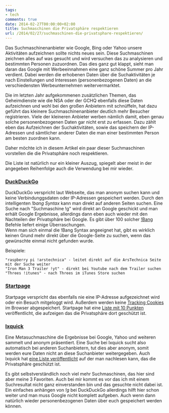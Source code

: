 ```yaml
---
tags:
- tech
comments: true
date: 2014-02-27T00:00:00+02:00
title: Suchmaschinen die Privatsphäre respektieren
url: /2014/02/27/suchmaschinen-die-privatsphare-respektieren/
---
```


Das Suchmaschinenanbieter wie Google, Bing oder Yahoo unsere Aktivitäten aufzeichnen sollte nichts neues sein. Diese Suchmaschinen zeichnen alles auf was gesucht und wird versuchen das zu analysieren und bestimmten Personen zuzuordnen. Das dies ganz gut klappt, sieht man daran das Google mit Werbeeinnahmen eine ganz schöne Summer pro Jahr verdient. Dabei werden die erhobenen Daten über die Suchaktivitäten je nach Einstellungen und Interessen (personenbezogenen Daten) an die verschiedensten Werbeunternehmen weitervermarktet.

Die im letzten Jahr aufgekommenen zusätzlichen Themen, das Geheimdienste wie die NSA oder der GCHQ ebenfalls diese Daten aufzeichnen und wohl bei den großen Anbietern mit schnüffeln, hat dazu geführt das kleinere Suchmaschinenanbieter deutlich mehr Besucher registrieren. Viele der kleineren Anbieter werben nämlich damit, eben genau solche personenbezogenen Daten gar nicht erst zu erfassen. Dazu zählt eben das Aufzeichnen der Suchaktivitäten, sowie das speichern der IP-Adressen und sämtlicher anderer Daten die man einer bestimmten Person am besten zuordnen kann.

Daher möchte ich in diesem Artikel ein paar dieser Suchmaschinen vorstellen die die Privatsphäre noch respektieren.

Die Liste ist natürlich nur ein kleiner Auszug, spiegelt aber meist in der angegeben Reihenfolge auch die Verwendung bei mir wieder.

### [DuckDuckGo](https://duckduckgo.com/)
DuckDuckGo verspricht laut Webseite, das man anonym suchen kann und keine Verbindunggsdaten oder IP-Adressen gespeichert werden. Durch den intelligenten _!bang Syntax_ kann man direkt auf anderen Seiten suchen. Eine Suche nach "Suchmaschine !g" wird direkt an Google geschickt und man erhält Google Ergebnisse, allerdings dann eben auch wieder mit den Nachteilen der Privatsphäre bei Google. Es gibt über 100 solcher [!Bang](https://duckduckgo.com/bang.html) Befehle liefert einige Überraschungen.  
Wenn man sich einmal die !Bang Syntax angeeignet hat, gibt es wirklich keinen Grund mehr direkt über die Google-Seite zu suchen, wenn das gewünschte einmal nicht gefunden wurde.

Beispiele:

	"raspberry pi !arstechnica" - leitet direkt auf die ArsTechnica Seite mit der Suche weiter
	"Iron Man 3 Trailer !yt" - direkt bei Youtube nach dem Trailer suchen
	"Threes !itunes" - nach Threes im iTunes Store suchen

### [Startpage](https://startpage.com/)
Startpage verspricht das ebenfalls nie eine IP-Adresse aufgezeichnet wird oder ein Besuch mitgeloggt wird. Außerdem werden keine [Tracking Cookies](https://de.wikipedia.org/wiki/HTTP-Cookie#Tracking) im Browser abgespeichert. Startpage hat eine [Liste mit 10 Punkten](https://startpage.com/deu/top-ten-ways-startpage.html) veröffentlicht, die aufzeigen das die Privatsphäre dort geschützt ist.

### [Ixquick](https://www.ixquick.com/)
Eine Metasuchmaschine die Ergebnisse bei Google, Yahoo und weiteren sammelt und anonym  präsentiert. Eine Suche bei Ixquick sucht also automatisch bei anderen Suchanbietern, tut dies aber anonym, somit werden eure Daten nicht an diese Suchanbieter weitergegeben. Auch Ixquick hat [eine Liste veröffentlicht](https://ixquick.com/deu/protect-privacy.html) auf der man nachlesen kann, das die Privatsphäre geschützt ist.

Es gibt selbstverständlich noch viel mehr Suchmaschinen, das hier sind aber meine 3 Favoriten. Auch bei mir kommt es vor das ich mit einem Suchresultat nicht ganz einverstanden bin und das gesuchte nicht dabei ist. Ein einfaches anhängen von _!g_ bei DuckDuckGo allerdings hilft hier schon weiter und man muss Google nicht komplett aufgeben. Auch wenn dann natürlich wieder personenbezogenen Daten über euch gespeichert werden können.
